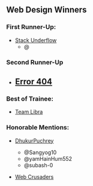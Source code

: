## Web Design Winners

### First Runner-Up:
- [Stack Underflow](https://github.com/Sujan14728/fsuclient)
    - @

### Second Runner-Up
- [Error 404](https://github.com/jrTilak/FSU)
    -
### Best of Trainee:
- [Team Libra]() 

### Honorable Mentions:
- [DhukurPuchrey](https://github.com/Sangyog10/FSU-Website)
    - @Sangyog10
    - @yamHainHum552
    - @subash-0

- [Web Crusaders](https://github.com/Sur091/FSUWebsite.git)